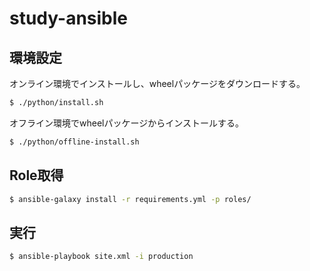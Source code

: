 study-ansible
=============

環境設定
--------

オンライン環境でインストールし、wheelパッケージをダウンロードする。

```sh
$ ./python/install.sh
```

オフライン環境でwheelパッケージからインストールする。

```sh
$ ./python/offline-install.sh
```


Role取得
--------

```sh
$ ansible-galaxy install -r requirements.yml -p roles/
```


実行
----

```sh
$ ansible-playbook site.xml -i production
```
